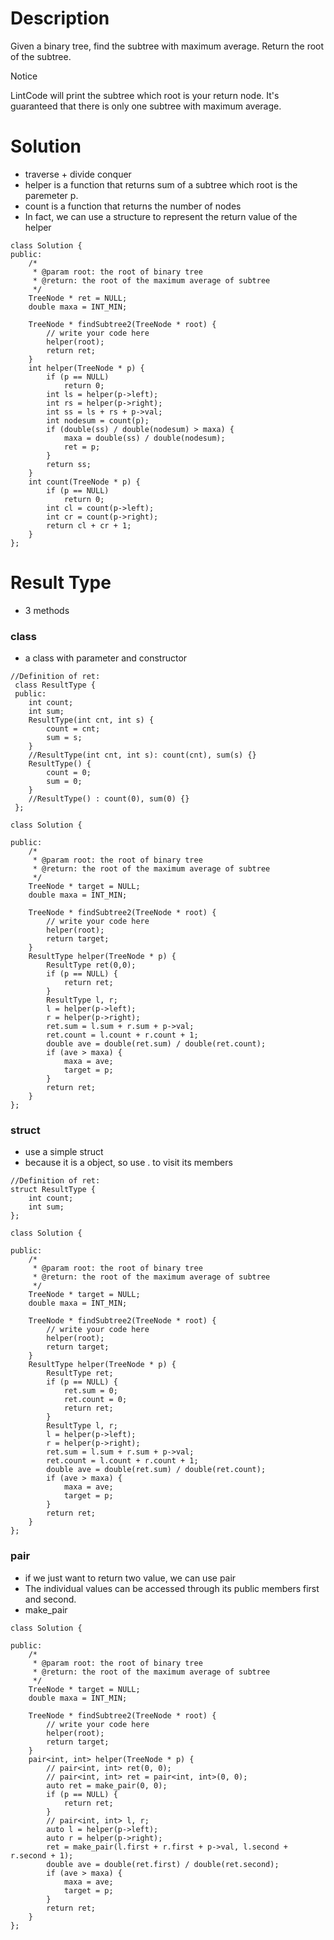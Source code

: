 # Description

Given a binary tree, find the subtree with maximum average. Return the root of the subtree.

 Notice

LintCode will print the subtree which root is your return node.
It's guaranteed that there is only one subtree with maximum average.

# Solution

- traverse + divide conquer
- helper is a function that returns sum of a subtree which root is the paremeter p.
- count is a function that returns the number of nodes
- In fact, we can use a structure to represent the return value of the helper
```
class Solution {
public:
    /*
     * @param root: the root of binary tree
     * @return: the root of the maximum average of subtree
     */
    TreeNode * ret = NULL;
    double maxa = INT_MIN;
    
    TreeNode * findSubtree2(TreeNode * root) {
        // write your code here
        helper(root);
        return ret;
    }
    int helper(TreeNode * p) {
        if (p == NULL)
            return 0;
        int ls = helper(p->left);
        int rs = helper(p->right);
        int ss = ls + rs + p->val;
        int nodesum = count(p);
        if (double(ss) / double(nodesum) > maxa) {
            maxa = double(ss) / double(nodesum);
            ret = p;
        }
        return ss;
    }
    int count(TreeNode * p) {
        if (p == NULL)
            return 0;
        int cl = count(p->left);
        int cr = count(p->right);
        return cl + cr + 1;
    }
};
```

# Result Type
- 3 methods
### class
- a class with parameter and constructor
```
//Definition of ret:
 class ResultType {
 public:
    int count;
    int sum;
    ResultType(int cnt, int s) {
        count = cnt;
        sum = s;
    }
    //ResultType(int cnt, int s): count(cnt), sum(s) {}
    ResultType() {
        count = 0;
        sum = 0;
    }
    //ResultType() : count(0), sum(0) {}
 };

class Solution {
    
public:
    /*
     * @param root: the root of binary tree
     * @return: the root of the maximum average of subtree
     */
    TreeNode * target = NULL;
    double maxa = INT_MIN;
    
    TreeNode * findSubtree2(TreeNode * root) {
        // write your code here
        helper(root);
        return target;
    }
    ResultType helper(TreeNode * p) {
        ResultType ret(0,0);
        if (p == NULL) {
            return ret;
        }
        ResultType l, r;
        l = helper(p->left);
        r = helper(p->right);
        ret.sum = l.sum + r.sum + p->val;
        ret.count = l.count + r.count + 1;
        double ave = double(ret.sum) / double(ret.count);
        if (ave > maxa) {
            maxa = ave;
            target = p;
        }
        return ret;
    }
};
```
### struct
- use a simple struct
- because it is a object, so use . to visit its members
```
//Definition of ret:
struct ResultType {
    int count;
    int sum;
};

class Solution {
    
public:
    /*
     * @param root: the root of binary tree
     * @return: the root of the maximum average of subtree
     */
    TreeNode * target = NULL;
    double maxa = INT_MIN;
    
    TreeNode * findSubtree2(TreeNode * root) {
        // write your code here
        helper(root);
        return target;
    }
    ResultType helper(TreeNode * p) {
        ResultType ret;
        if (p == NULL) {
            ret.sum = 0;
            ret.count = 0;
            return ret;
        }
        ResultType l, r;
        l = helper(p->left);
        r = helper(p->right);
        ret.sum = l.sum + r.sum + p->val;
        ret.count = l.count + r.count + 1;
        double ave = double(ret.sum) / double(ret.count);
        if (ave > maxa) {
            maxa = ave;
            target = p;
        }
        return ret;
    }
};
```
### pair
- if we just want to return two value, we can use pair
- The individual values can be accessed through its public members first and second.
- make_pair
```
class Solution {
    
public:
    /*
     * @param root: the root of binary tree
     * @return: the root of the maximum average of subtree
     */
    TreeNode * target = NULL;
    double maxa = INT_MIN;
    
    TreeNode * findSubtree2(TreeNode * root) {
        // write your code here
        helper(root);
        return target;
    }
    pair<int, int> helper(TreeNode * p) {
        // pair<int, int> ret(0, 0);
        // pair<int, int> ret = pair<int, int>(0, 0);
        auto ret = make_pair(0, 0);
        if (p == NULL) {
            return ret;
        }
        // pair<int, int> l, r;
        auto l = helper(p->left);
        auto r = helper(p->right);
        ret = make_pair(l.first + r.first + p->val, l.second + r.second + 1);
        double ave = double(ret.first) / double(ret.second);
        if (ave > maxa) {
            maxa = ave;
            target = p;
        }
        return ret;
    }
};
```
